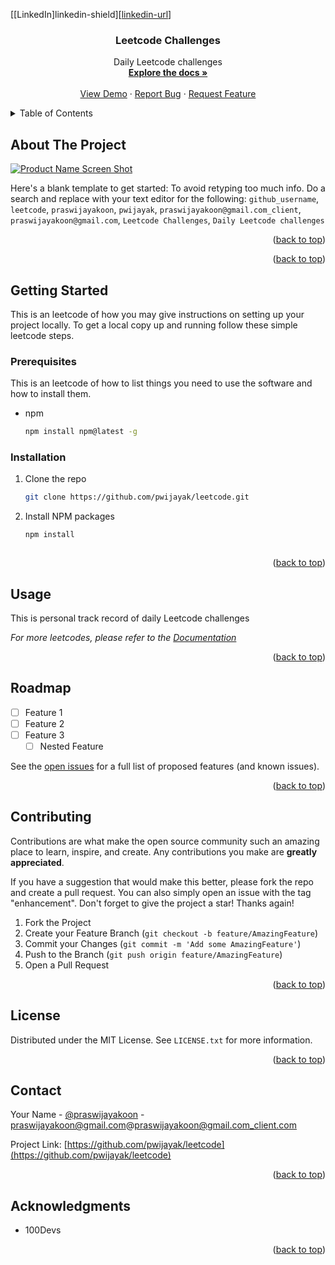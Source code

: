 

[[LinkedIn]linkedin-shield][[linkedin-url](https://www.linkedin.com/in/pwijayak/)]





<h3 align="center">Leetcode Challenges</h3>

  <p align="center">
    Daily Leetcode challenges
    <br />
    <a href="https://github.com/pwijayak/leetcode"><strong>Explore the docs »</strong></a>
    <br />
    <br />
    <a href="https://github.com/pwijayak/leetcode">View Demo</a>
    ·
    <a href="https://github.com/pwijayak/leetcode/issues">Report Bug</a>
    ·
    <a href="https://github.com/pwijayak/leetcode/issues">Request Feature</a>
  </p>
</div>



<!-- TABLE OF CONTENTS -->
<details>
  <summary>Table of Contents</summary>
  <ol>
    <li>
      <a href="#about-the-project">About The Project</a>
      <ul>
        <li><a href="#built-with">Built With</a></li>
      </ul>
    </li>
    <li>
      <a href="#getting-started">Getting Started</a>
      <ul>
        <li><a href="#prerequisites">Prerequisites</a></li>
        <li><a href="#installation">Installation</a></li>
      </ul>
    </li>
    <li><a href="#usage">Usage</a></li>
    <li><a href="#roadmap">Roadmap</a></li>
    <li><a href="#contributing">Contributing</a></li>
    <li><a href="#license">License</a></li>
    <li><a href="#contact">Contact</a></li>
    <li><a href="#acknowledgments">Acknowledgments</a></li>
  </ol>
</details>



<!-- ABOUT THE PROJECT -->
## About The Project

[![Product Name Screen Shot][product-screenshot]](https://leetcode.com)

Here's a blank template to get started: To avoid retyping too much info. Do a search and replace with your text editor for the following: `github_username`, `leetcode`, `praswijayakoon`, `pwijayak`, `praswijayakoon@gmail.com_client`, `praswijayakoon@gmail.com`, `Leetcode Challenges`, `Daily Leetcode challenges`

<p align="right">(<a href="#readme-top">back to top</a>)</p>




<p align="right">(<a href="#readme-top">back to top</a>)</p>



<!-- GETTING STARTED -->
## Getting Started

This is an leetcode of how you may give instructions on setting up your project locally.
To get a local copy up and running follow these simple leetcode steps.

### Prerequisites

This is an leetcode of how to list things you need to use the software and how to install them.
* npm
  ```sh
  npm install npm@latest -g
  ```

### Installation

 
1. Clone the repo
   ```sh
   git clone https://github.com/pwijayak/leetcode.git
   ```
2. Install NPM packages
   ```sh
   npm install
   ```

   ```

<p align="right">(<a href="#readme-top">back to top</a>)</p>



<!-- USAGE leetcodeS -->
## Usage

This is personal track record of daily Leetcode challenges

_For more leetcodes, please refer to the [Documentation](https://leetcode.com)_

<p align="right">(<a href="#readme-top">back to top</a>)</p>



<!-- ROADMAP -->
## Roadmap

- [ ] Feature 1
- [ ] Feature 2
- [ ] Feature 3
    - [ ] Nested Feature

See the [open issues](https://github.com/pwijayak/leetcode/issues) for a full list of proposed features (and known issues).

<p align="right">(<a href="#readme-top">back to top</a>)</p>



<!-- CONTRIBUTING -->
## Contributing

Contributions are what make the open source community such an amazing place to learn, inspire, and create. Any contributions you make are **greatly appreciated**.

If you have a suggestion that would make this better, please fork the repo and create a pull request. You can also simply open an issue with the tag "enhancement".
Don't forget to give the project a star! Thanks again!

1. Fork the Project
2. Create your Feature Branch (`git checkout -b feature/AmazingFeature`)
3. Commit your Changes (`git commit -m 'Add some AmazingFeature'`)
4. Push to the Branch (`git push origin feature/AmazingFeature`)
5. Open a Pull Request

<p align="right">(<a href="#readme-top">back to top</a>)</p>



<!-- LICENSE -->
## License

Distributed under the MIT License. See `LICENSE.txt` for more information.

<p align="right">(<a href="#readme-top">back to top</a>)</p>



<!-- CONTACT -->
## Contact

Your Name - [@praswijayakoon](https://twitter.com/praswijayakoon) - praswijayakoon@gmail.com@praswijayakoon@gmail.com_client.com

Project Link: [https://github.com/pwijayak/leetcode](https://github.com/pwijayak/leetcode)

<p align="right">(<a href="#readme-top">back to top</a>)</p>



<!-- ACKNOWLEDGMENTS -->
## Acknowledgments

* 100Devs


<p align="right">(<a href="#readme-top">back to top</a>)</p>



<!-- MARKDOWN LINKS & IMAGES -->
<!-- https://www.markdownguide.org/basic-syntax/#reference-style-links -->
[contributors-shield]: https://img.shields.io/github/contributors/pwijayak/leetcode.svg?style=for-the-badge
[contributors-url]: https://github.com/pwijayak/leetcode/graphs/contributors
[forks-shield]: https://img.shields.io/github/forks/pwijayak/leetcode.svg?style=for-the-badge
[forks-url]: https://github.com/pwijayak/leetcode/network/members
[stars-shield]: https://img.shields.io/github/stars/pwijayak/leetcode.svg?style=for-the-badge
[stars-url]: https://github.com/pwijayak/leetcode/stargazers
[issues-shield]: https://img.shields.io/github/issues/pwijayak/leetcode.svg?style=for-the-badge
[issues-url]: https://github.com/pwijayak/leetcode/issues
[license-shield]: https://img.shields.io/github/license/pwijayak/leetcode.svg?style=for-the-badge
[license-url]: https://github.com/pwijayak/leetcode/blob/master/LICENSE.txt
[linkedin-shield]: https://img.shields.io/badge/-LinkedIn-black.svg?style=for-the-badge&logo=linkedin&colorB=555
[linkedin-url]: https://linkedin.com/in/pwijayak
[product-screenshot]: images/screenshot.png

